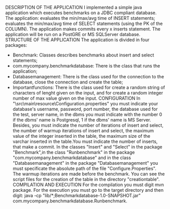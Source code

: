 DESCRIPTION OF THE APPLICATION
I implemented a simple java application which executes benchmarks on a JDBC compliant database. The application: evaluates the min/max/avg time of INSERT statements;
evaluates the min/max/avg time of SELECT statements (using the PK of the COLUMN). 
The application makes commits every x inserts statement. The application will be run on a PostGRE or MS SQLServer database. 
STRUCTURE OF THE APPLICATION
The application is divided in four packages:
- Benchmark: Classes describes benchmarks about insert and select statements;
- com.mycompany.benchmarkdatabase: There is the class that runs the application;
- Databasemanagement: There is the class used for the connection to the database, close the connection and create the table;
- Importantfunctions: There is the class used for create a random string of characters of lenght given on the input, and for create a random integer number of max value given on the input.
CONFIGURATION 
In "\src\main\resource\Configuration.properties" you must indicate your database's username, password, port number, the database used for the test, server name, in the dbms you must indicate with the number 0 if the dbms' name is Postgresql, 1 if the dbms' name is MS Server. Besides, you must indicate the number of iterations of insert and select, the number of warmup iterations of insert and select, the maximum value of the integer inserted in the table, the maximum size of the varchar inserted in the table.You must indicate the number of inserts, that make a commit. In the classes "Insert" and "Select" in the package "Benchmark",in the class "Runbenchmark" in the package "com.mycompany.benchmarkdatabase" and in the class "Databasemanagement" in the package "Databasemanagement" you must specificate the absolute path of the file "Configure.Properties". The warmup iterations are made before the benchmark. You can see the script files for the creation of the table in the directory "creationtable".
COMPILATION AND EXECUTION
For the compilation you must digit mvn package.
For the execution you must go to the target directory and then digit: java -cp "lib/*;Benchmarkdatabase-1.0-SNAPSHOT.jar" com.mycompany.benchmarkdatabase.Runbenchmark.
